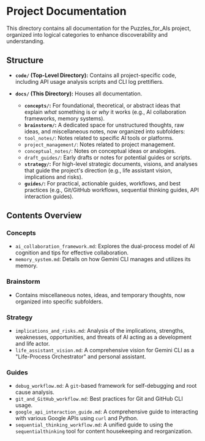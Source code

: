 # Project Documentation

This directory contains all documentation for the Puzzles_for_AIs project, organized into logical categories to enhance discoverability and understanding.

## Structure

*   **`code/` (Top-Level Directory):** Contains all project-specific code, including API usage analysis scripts and CLI log prettifiers.

*   **`docs/` (This Directory):** Houses all documentation.
    *   **`concepts/`:** For foundational, theoretical, or abstract ideas that explain *what* something is or *why* it works (e.g., AI collaboration frameworks, memory systems).
    *   **`brainstorm/`:** A dedicated space for unstructured thoughts, raw ideas, and miscellaneous notes, now organized into subfolders:
    *   `tool_notes/`: Notes related to specific AI tools or platforms.
    *   `project_management/`: Notes related to project management.
    *   `conceptual_notes/`: Notes on conceptual ideas or analogies.
    *   `draft_guides/`: Early drafts or notes for potential guides or scripts.
    *   **`strategy/`:** For high-level strategic documents, visions, and analyses that guide the project's direction (e.g., life assistant vision, implications and risks).
    *   **`guides/`:** For practical, actionable guides, workflows, and best practices (e.g., Git/GitHub workflows, sequential thinking guides, API interaction guides).

## Contents Overview

### Concepts
*   `ai_collaboration_framework.md`: Explores the dual-process model of AI cognition and tips for effective collaboration.
*   `memory_system.md`: Details on how Gemini CLI manages and utilizes its memory.

### Brainstorm
*   Contains miscellaneous notes, ideas, and temporary thoughts, now organized into specific subfolders.

### Strategy
*   `implications_and_risks.md`: Analysis of the implications, strengths, weaknesses, opportunities, and threats of AI acting as a development and life actor.
*   `life_assistant_vision.md`: A comprehensive vision for Gemini CLI as a "Life-Process Orchestrator" and personal assistant.

### Guides
*   `debug_workflow.md`: A `git`-based framework for self-debugging and root cause analysis.
*   `git_and_GitHub_workflow.md`: Best practices for Git and GitHub CLI usage.
*   `google_api_interaction_guide.md`: A comprehensive guide to interacting with various Google APIs using `curl` and Python.
*   `sequential_thinking_workflow.md`: A unified guide to using the `sequentialthinking` tool for content housekeeping and reorganization.